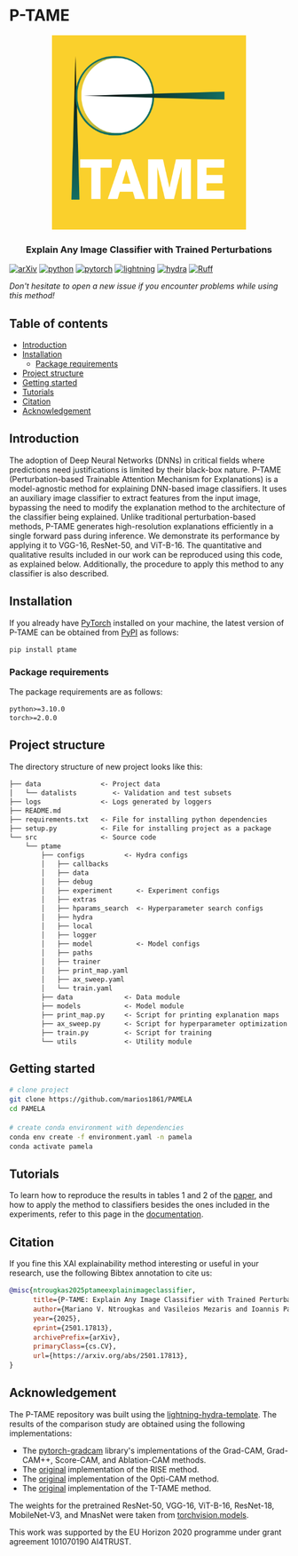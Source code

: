 # P-TAME

<p align="center">
  <img width="350" src="ptame_logo.png">
</p>
<!--<h1 align="center"><b>Quantus</b></h1>-->
<h3 align="center"><b>Explain Any Image Classifier with Trained Perturbations</b></h3>
<p align="center">

[![arXiv](https://img.shields.io/badge/arXiv-2501.17813-b31b1b.svg?style=flat)](https://arxiv.org/abs/2501.17813)
[![python](https://img.shields.io/badge/-Python_3.10-blue?logo=python&logoColor=white)](https://github.com/pre-commit/pre-commit)
[![pytorch](https://img.shields.io/badge/PyTorch_2.0+-ee4c2c?logo=pytorch&logoColor=white)](https://pytorch.org/get-started/locally/)
[![lightning](https://img.shields.io/badge/-Lightning_2.0+-792ee5?logo=pytorchlightning&logoColor=white)](https://pytorchlightning.ai/)
[![hydra](https://img.shields.io/badge/Config-Hydra_1.3-89b8cd)](https://hydra.cc/)
[![Ruff](https://img.shields.io/endpoint?url=https://raw.githubusercontent.com/astral-sh/ruff/main/assets/badge/v2.json)](https://github.com/astral-sh/ruff)

_Don't hesitate to open a new issue if you encounter problems while using this method!_

## Table of contents

- [Introduction](#introduction)
- [Installation](#installation)
  - [Package requirements](#package-requirements)
- [Project structure](#project-structure)
- [Getting started](#getting-started)
- [Tutorials](#tutorials)
- [Citation](#citation)
- [Acknowledgement](#acknowledgement)

## Introduction

The adoption of Deep Neural Networks (DNNs) in critical fields where predictions need justifications is limited by their black-box nature. P-TAME (Perturbation-based Trainable Attention Mechanism for Explanations) is a model-agnostic method for explaining DNN-based image classifiers. It uses an auxiliary image classifier to extract features from the input image, bypassing the need to modify the explanation method to the architecture of the classifier being explained. Unlike traditional perturbation-based methods, P-TAME  generates high-resolution explanations efficiently in a single forward pass during inference. We demonstrate its performance by applying it to VGG-16, ResNet-50, and ViT-B-16. The quantitative and qualitative results included in our work can be reproduced using this code, as explained below. Additionally, the procedure to apply this method to any classifier is also described.

## Installation

If you already have [PyTorch](https://pytorch.org/) installed on your machine,
the latest version of P-TAME can be obtained from [PyPI](https://pypi.org/project/ptame/) as follows:

```bash
pip install ptame
```

### Package requirements

The package requirements are as follows:

```text
python>=3.10.0
torch>=2.0.0
```

## Project structure

The directory structure of new project looks like this:

```tree
├── data               <- Project data
│   └── datalists         <- Validation and test subsets
├── logs               <- Logs generated by loggers
├── README.md
├── requirements.txt   <- File for installing python dependencies
├── setup.py           <- File for installing project as a package
└── src                <- Source code
    └── ptame
        ├── configs          <- Hydra configs
        │   ├── callbacks
        │   ├── data
        │   ├── debug
        │   ├── experiment      <- Experiment configs
        │   ├── extras
        │   ├── hparams_search  <- Hyperparameter search configs
        │   ├── hydra
        │   ├── local
        │   ├── logger
        │   ├── model           <- Model configs
        │   ├── paths
        │   ├── trainer
        │   ├── print_map.yaml
        │   ├── ax_sweep.yaml
        │   └── train.yaml
        ├── data             <- Data module
        ├── models           <- Model module
        ├── print_map.py     <- Script for printing explanation maps
        ├── ax_sweep.py      <- Script for hyperparameter optimization
        ├── train.py         <- Script for training
        └── utils            <- Utility module
```

## Getting started

```bash
# clone project
git clone https://github.com/marios1861/PAMELA
cd PAMELA

# create conda environment with dependencies
conda env create -f environment.yaml -n pamela
conda activate pamela
```

## Tutorials

To learn how to reproduce the results in tables 1 and 2 of the [paper](https://arxiv.org/abs/2501.17813), and how to apply the method to classifiers besides the ones included in the experiments, refer to this page in the [documentation](<>).

## Citation

If you fine this XAI explainability method interesting or useful in your research, use the following Bibtex annotation to cite us:

```bibtex
@misc{ntrougkas2025ptameexplainimageclassifier,
      title={P-TAME: Explain Any Image Classifier with Trained Perturbations},
      author={Mariano V. Ntrougkas and Vasileios Mezaris and Ioannis Patras},
      year={2025},
      eprint={2501.17813},
      archivePrefix={arXiv},
      primaryClass={cs.CV},
      url={https://arxiv.org/abs/2501.17813},
}
```

## Acknowledgement

The P-TAME repository was built using the [lightning-hydra-template](https://github.com/ashleve/lightning-hydra-template). The results of the comparison study are obtained using the following implementations:

- The [pytorch-gradcam](https://github.com/jacobgil/pytorch-grad-cam) library's implementations of the Grad-CAM, Grad-CAM++, Score-CAM, and Ablation-CAM methods.
- The [original](https://github.com/eclique/RISE) implementation of the RISE method.
- The [original](https://github.com/hanwei0912/OptiCAM) implementation of the Opti-CAM method.
- The [original](https://github.com/IDT-ITI/T-TAME) implementation of the T-TAME method.

The weights for the pretrained ResNet-50, VGG-16, ViT-B-16, ResNet-18, MobileNet-V3, and MnasNet were taken from [torchvision.models](https://pytorch.org/vision/stable/models.html).

This work was supported by the EU Horizon 2020 programme under grant agreement 101070190 AI4TRUST.
